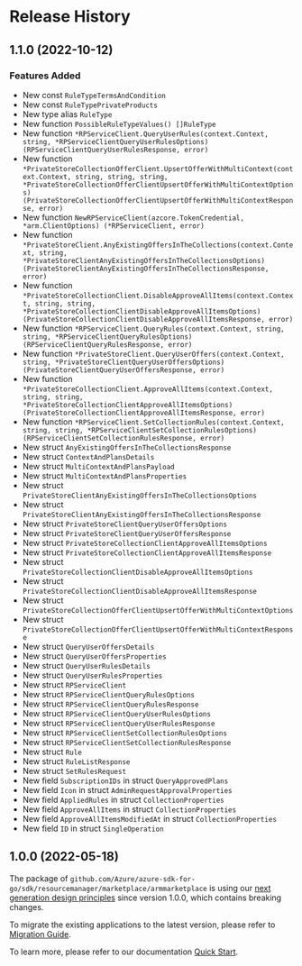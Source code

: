 # Release History

## 1.1.0 (2022-10-12)
### Features Added

- New const `RuleTypeTermsAndCondition`
- New const `RuleTypePrivateProducts`
- New type alias `RuleType`
- New function `PossibleRuleTypeValues() []RuleType`
- New function `*RPServiceClient.QueryUserRules(context.Context, string, *RPServiceClientQueryUserRulesOptions) (RPServiceClientQueryUserRulesResponse, error)`
- New function `*PrivateStoreCollectionOfferClient.UpsertOfferWithMultiContext(context.Context, string, string, string, *PrivateStoreCollectionOfferClientUpsertOfferWithMultiContextOptions) (PrivateStoreCollectionOfferClientUpsertOfferWithMultiContextResponse, error)`
- New function `NewRPServiceClient(azcore.TokenCredential, *arm.ClientOptions) (*RPServiceClient, error)`
- New function `*PrivateStoreClient.AnyExistingOffersInTheCollections(context.Context, string, *PrivateStoreClientAnyExistingOffersInTheCollectionsOptions) (PrivateStoreClientAnyExistingOffersInTheCollectionsResponse, error)`
- New function `*PrivateStoreCollectionClient.DisableApproveAllItems(context.Context, string, string, *PrivateStoreCollectionClientDisableApproveAllItemsOptions) (PrivateStoreCollectionClientDisableApproveAllItemsResponse, error)`
- New function `*RPServiceClient.QueryRules(context.Context, string, string, *RPServiceClientQueryRulesOptions) (RPServiceClientQueryRulesResponse, error)`
- New function `*PrivateStoreClient.QueryUserOffers(context.Context, string, *PrivateStoreClientQueryUserOffersOptions) (PrivateStoreClientQueryUserOffersResponse, error)`
- New function `*PrivateStoreCollectionClient.ApproveAllItems(context.Context, string, string, *PrivateStoreCollectionClientApproveAllItemsOptions) (PrivateStoreCollectionClientApproveAllItemsResponse, error)`
- New function `*RPServiceClient.SetCollectionRules(context.Context, string, string, *RPServiceClientSetCollectionRulesOptions) (RPServiceClientSetCollectionRulesResponse, error)`
- New struct `AnyExistingOffersInTheCollectionsResponse`
- New struct `ContextAndPlansDetails`
- New struct `MultiContextAndPlansPayload`
- New struct `MultiContextAndPlansProperties`
- New struct `PrivateStoreClientAnyExistingOffersInTheCollectionsOptions`
- New struct `PrivateStoreClientAnyExistingOffersInTheCollectionsResponse`
- New struct `PrivateStoreClientQueryUserOffersOptions`
- New struct `PrivateStoreClientQueryUserOffersResponse`
- New struct `PrivateStoreCollectionClientApproveAllItemsOptions`
- New struct `PrivateStoreCollectionClientApproveAllItemsResponse`
- New struct `PrivateStoreCollectionClientDisableApproveAllItemsOptions`
- New struct `PrivateStoreCollectionClientDisableApproveAllItemsResponse`
- New struct `PrivateStoreCollectionOfferClientUpsertOfferWithMultiContextOptions`
- New struct `PrivateStoreCollectionOfferClientUpsertOfferWithMultiContextResponse`
- New struct `QueryUserOffersDetails`
- New struct `QueryUserOffersProperties`
- New struct `QueryUserRulesDetails`
- New struct `QueryUserRulesProperties`
- New struct `RPServiceClient`
- New struct `RPServiceClientQueryRulesOptions`
- New struct `RPServiceClientQueryRulesResponse`
- New struct `RPServiceClientQueryUserRulesOptions`
- New struct `RPServiceClientQueryUserRulesResponse`
- New struct `RPServiceClientSetCollectionRulesOptions`
- New struct `RPServiceClientSetCollectionRulesResponse`
- New struct `Rule`
- New struct `RuleListResponse`
- New struct `SetRulesRequest`
- New field `SubscriptionIDs` in struct `QueryApprovedPlans`
- New field `Icon` in struct `AdminRequestApprovalProperties`
- New field `AppliedRules` in struct `CollectionProperties`
- New field `ApproveAllItems` in struct `CollectionProperties`
- New field `ApproveAllItemsModifiedAt` in struct `CollectionProperties`
- New field `ID` in struct `SingleOperation`


## 1.0.0 (2022-05-18)

The package of `github.com/Azure/azure-sdk-for-go/sdk/resourcemanager/marketplace/armmarketplace` is using our [next generation design principles](https://azure.github.io/azure-sdk/general_introduction.html) since version 1.0.0, which contains breaking changes.

To migrate the existing applications to the latest version, please refer to [Migration Guide](https://aka.ms/azsdk/go/mgmt/migration).

To learn more, please refer to our documentation [Quick Start](https://aka.ms/azsdk/go/mgmt).